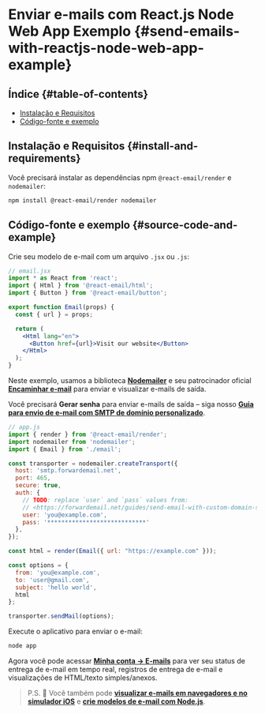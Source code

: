 # Enviar e-mails com React.js Node Web App Exemplo {#send-emails-with-reactjs-node-web-app-example}

## Índice {#table-of-contents}

* [Instalação e Requisitos](#install-and-requirements)
* [Código-fonte e exemplo](#source-code-and-example)

## Instalação e Requisitos {#install-and-requirements}

Você precisará instalar as dependências npm `@react-email/render` e `nodemailer`:

```sh
npm install @react-email/render nodemailer
```

## Código-fonte e exemplo {#source-code-and-example}

Crie seu modelo de e-mail com um arquivo `.jsx` ou `.js`:

```jsx
// email.jsx
import * as React from 'react';
import { Html } from '@react-email/html';
import { Button } from '@react-email/button';

export function Email(props) {
  const { url } = props;

  return (
    <Html lang="en">
      <Button href={url}>Visit our website</Button>
    </Html>
  );
}
```

Neste exemplo, usamos a biblioteca **[Nodemailer](https://github.com/nodemailer/nodemailer)** e seu patrocinador oficial **[Encaminhar e-mail](https://forwardemail.net)** para enviar e visualizar e-mails de saída.

Você precisará <strong class="text-success"><i class="fa fa-key"></i>Gerar senha</strong> para enviar e-mails de saída – siga nosso **[Guia para envio de e-mail com SMTP de domínio personalizado](/guides/send-email-with-custom-domain-smtp)**.

<!-- https://github.com/nodemailer/nodemailer-web/pull/22 -->

```js
// app.js
import { render } from '@react-email/render';
import nodemailer from 'nodemailer';
import { Email } from './email';

const transporter = nodemailer.createTransport({
  host: 'smtp.forwardemail.net',
  port: 465,
  secure: true,
  auth: {
    // TODO: replace `user` and `pass` values from:
    // <https://forwardemail.net/guides/send-email-with-custom-domain-smtp>
    user: 'you@example.com',
    pass: '****************************'
  },
});

const html = render(Email({ url: "https://example.com" }));

const options = {
  from: 'you@example.com',
  to: 'user@gmail.com',
  subject: 'hello world',
  html
};

transporter.sendMail(options);
```

Execute o aplicativo para enviar o e-mail:

```sh
node app
```

Agora você pode acessar **[Minha conta → E-mails](/my-account/emails)** para ver seu status de entrega de e-mail em tempo real, registros de entrega de e-mail e visualizações de HTML/texto simples/anexos.

> P.S. :tada: Você também pode **[visualizar e-mails em navegadores e no simulador iOS](/docs/test-preview-email-rendering-browsers-ios-simulator)** e **[crie modelos de e-mail com Node.js](/docs/send-emails-with-node-js-javascript)**.